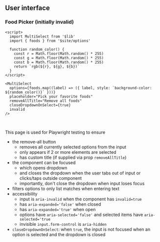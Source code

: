 ## User interface

### Food Picker (initially invalid)

```svelte example stackblitz id="foods"
<script>
  import MultiSelect from '$lib'
  import { foods } from '$site/options'

  function random_color() {
    const r = Math.floor(Math.random() * 255)
    const g = Math.floor(Math.random() * 255)
    const b = Math.floor(Math.random() * 255)
    return `rgb(${r}, ${g}, ${b})`
  }
</script>

<MultiSelect
  options={foods.map((label) => ({ label, style: `background-color: ${random_color()}` }))}
  placeholder="Pick your favorite foods"
  removeAllTitle="Remove all foods"
  closeDropdownOnSelect={true}
  invalid
/>
```

<br />

This page is used for Playwright testing to ensure

- the remove-all button
  - removes all currently selected options from the input
  - only appears if 2 or more elements are selected
  - has custom title (if supplied via prop `removeAllTitle`)
- the component can be focused
  - which opens dropdown
  - and closes the dropdown when the user tabs out of input or clicks/taps outside component
  - importantly, don't close the dropdown when input loses focus
- filters options to only list matches when entering text
- accessibility
  - input is `aria-invalid` when the component has `invalid=true`
  - has `aria-expanded='false'` when closed
  - has `aria-expanded='true'` when open
  - options have `aria-selected='false'` and selected items have `aria-selected='true`
  - invisible `input.form-control` is `aria-hidden`
- `closeDropdownOnSelect`: when `true`, the input is not focused when an option is selected and the dropdown is closed

<!-- TODO figure out why Playwright test 'loops through the dropdown list with arrow keys making...'
depends on `html { scroll-behavior: smooth; }` -->
<style>
  :global(html) {
    scroll-behavior: smooth;
  }
</style>

